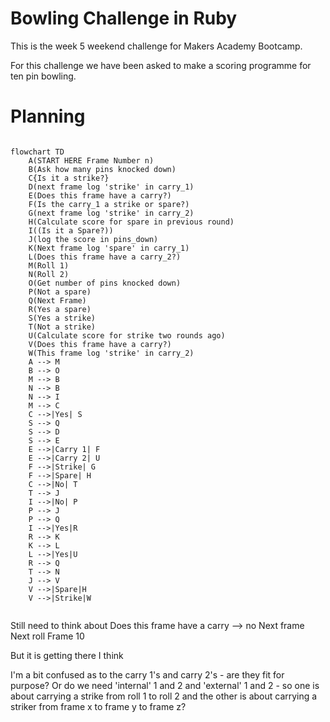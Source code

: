 Bowling Challenge in Ruby
=================

This is the week 5 weekend challenge for Makers Academy Bootcamp. <br>

For this challenge we have been asked to make a scoring programme for ten pin bowling. 

Planning
=======

```mermaid

flowchart TD
    A(START HERE Frame Number n)
    B(Ask how many pins knocked down)
    C{Is it a strike?}
    D(next frame log 'strike' in carry_1)
    E(Does this frame have a carry?)
    F(Is the carry_1 a strike or spare?)
    G(next frame log 'strike' in carry_2)
    H(Calculate score for spare in previous round)
    I((Is it a Spare?))
    J(log the score in pins_down)
    K(Next frame log 'spare' in carry_1)
    L(Does this frame have a carry_2?)
    M(Roll 1)
    N(Roll 2)
    O(Get number of pins knocked down)
    P(Not a spare)
    Q(Next Frame)
    R(Yes a spare)
    S(Yes a strike)
    T(Not a strike)
    U(Calculate score for strike two rounds ago)
    V(Does this frame have a carry?)
    W(This frame log 'strike' in carry_2)
    A --> M
    B --> O
    M --> B
    N --> B
    N --> I
    M --> C
    C -->|Yes| S
    S --> Q
    S --> D
    S --> E
    E -->|Carry 1| F
    E -->|Carry 2| U
    F -->|Strike| G
    F -->|Spare| H
    C -->|No| T
    T --> J
    I -->|No| P
    P --> J
    P --> Q
    I -->|Yes|R
    R --> K
    K --> L
    L -->|Yes|U
    R --> Q
    T --> N
    J --> V
    V -->|Spare|H
    V -->|Strike|W
    

```

Still need to think about Does this frame have a carry --> no
Next frame
Next roll
Frame 10

But it is getting there I think 

I'm a bit confused as to the carry 1's and carry 2's - are they fit for purpose? Or do we need 'internal' 1 and 2 and 'external' 1 and 2 - so one is about carrying a strike from roll 1 to roll 2 and the other is about carrying a striker from frame x to frame y to frame z?